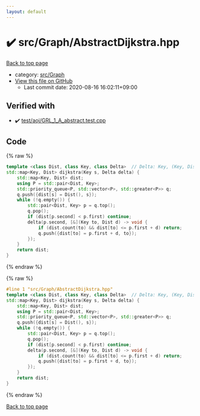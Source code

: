 ```yaml
---
layout: default
---
```


<!-- mathjax config similar to math.stackexchange -->
<script type="text/javascript" async
  src="https://cdnjs.cloudflare.com/ajax/libs/mathjax/2.7.5/MathJax.js?config=TeX-MML-AM_CHTML">
</script>
<script type="text/x-mathjax-config">
  MathJax.Hub.Config({
    TeX: { equationNumbers: { autoNumber: "AMS" }},
    tex2jax: {
      inlineMath: [ ['$','$'] ],
      processEscapes: true
    },
    "HTML-CSS": { matchFontHeight: false },
    displayAlign: "left",
    displayIndent: "2em"
  });
</script>

<script type="text/javascript" src="https://cdnjs.cloudflare.com/ajax/libs/jquery/3.4.1/jquery.min.js"></script>
<script src="https://cdn.jsdelivr.net/npm/jquery-balloon-js@1.1.2/jquery.balloon.min.js" integrity="sha256-ZEYs9VrgAeNuPvs15E39OsyOJaIkXEEt10fzxJ20+2I=" crossorigin="anonymous"></script>
<script type="text/javascript" src="../../../assets/js/copy-button.js"></script>
<link rel="stylesheet" href="../../../assets/css/copy-button.css" />


# :heavy_check_mark: src/Graph/AbstractDijkstra.hpp

<a href="../../../index.html">Back to top page</a>

* category: <a href="../../../index.html#6e5c608398952d411d1862b1f8dc05f5">src/Graph</a>
* <a href="{{ site.github.repository_url }}/blob/master/src/Graph/AbstractDijkstra.hpp">View this file on GitHub</a>
    - Last commit date: 2020-08-16 16:02:11+09:00




## Verified with

* :heavy_check_mark: <a href="../../../verify/test/aoj/GRL_1_A_abstract.test.cpp.html">test/aoj/GRL_1_A_abstract.test.cpp</a>


## Code

<a id="unbundled"></a>
{% raw %}
```cpp
template <class Dist, class Key, class Delta>  // Delta: Key, (Key, Dist -> void) -> void
std::map<Key, Dist> dijkstra(Key s, Delta delta) {
    std::map<Key, Dist> dist;
    using P = std::pair<Dist, Key>;
    std::priority_queue<P, std::vector<P>, std::greater<P>> q;
    q.push({dist[s] = Dist(), s});
    while (!q.empty()) {
        std::pair<Dist, Key> p = q.top();
        q.pop();
        if (dist[p.second] < p.first) continue;
        delta(p.second, [&](Key to, Dist d) -> void {
            if (dist.count(to) && dist[to] <= p.first + d) return;
            q.push({dist[to] = p.first + d, to});
        });
    }
    return dist;
}

```
{% endraw %}

<a id="bundled"></a>
{% raw %}
```cpp
#line 1 "src/Graph/AbstractDijkstra.hpp"
template <class Dist, class Key, class Delta>  // Delta: Key, (Key, Dist -> void) -> void
std::map<Key, Dist> dijkstra(Key s, Delta delta) {
    std::map<Key, Dist> dist;
    using P = std::pair<Dist, Key>;
    std::priority_queue<P, std::vector<P>, std::greater<P>> q;
    q.push({dist[s] = Dist(), s});
    while (!q.empty()) {
        std::pair<Dist, Key> p = q.top();
        q.pop();
        if (dist[p.second] < p.first) continue;
        delta(p.second, [&](Key to, Dist d) -> void {
            if (dist.count(to) && dist[to] <= p.first + d) return;
            q.push({dist[to] = p.first + d, to});
        });
    }
    return dist;
}

```
{% endraw %}

<a href="../../../index.html">Back to top page</a>

